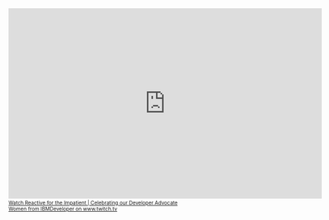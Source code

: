 <iframe src="https://player.twitch.tv/?autoplay=false&t=01h16m44s&video=v395989384" frameborder="0" allowfullscreen="true" scrolling="no" height="378" width="620"></iframe><a href="https://www.twitch.tv/videos/395989384?t=01h16m44s&tt_content=text_link&tt_medium=vod_embed" style="padding:2px 0px 4px; display:block; width:345px; font-weight:normal; font-size:10px; text-decoration:underline;">Watch Reactive for the Impatient | Celebrating our Developer Advocate Women from IBMDeveloper on www.twitch.tv</a>
